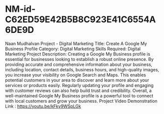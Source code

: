 # NM-id-C62ED59E42B5B8C923E41C6554A6DE9D
Naan Mudhalvan Project - Digital Marketing
Title: Create A Google My Business Profile
Category: Digital Marketing
Skills Required: Digital Marketing
Project Description: Creating a Google My Business profile is essential for businesses looking to establish a robust online presence. By providing accurate and comprehensive information about your business, including location, contact details, business hours, and high-quality images, you increase your visibility on Google Search and Maps. This enables potential customers in your area to discover and learn more about your services or products easily. Regularly updating your profile and engaging with customer reviews can also help build trust and credibility. Overall, a well-maintained Google My Business profile is a powerful tool to connect with local customers and grow your business.
Project Video Demonstration Link : https://youtu.be/kFky9WSpLGk
